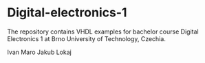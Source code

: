 # Digital-electronics-1
The repository contains VHDL examples for bachelor course Digital Electronics 1 at Brno University of Technology, Czechia.

Ivan Maro
Jakub Lokaj


